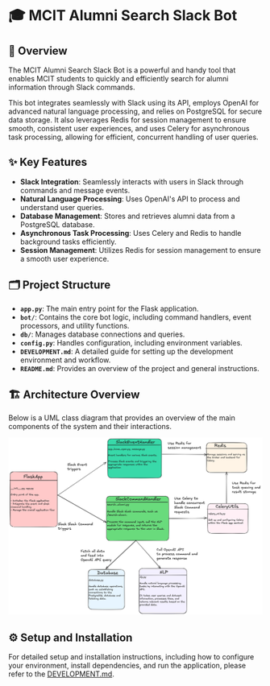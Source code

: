 # 🎓 MCIT Alumni Search Slack Bot

## 📝 Overview

The MCIT Alumni Search Slack Bot is a powerful and handy tool that enables MCIT students to quickly and efficiently search for alumni information through Slack commands.

This bot integrates seamlessly with Slack using its API, employs OpenAI for advanced natural language processing, and relies on PostgreSQL for secure data storage. It also leverages Redis for session management to ensure smooth, consistent user experiences, and uses Celery for asynchronous task processing, allowing for efficient, concurrent handling of user queries.

## ✨ Key Features

-   **Slack Integration**: Seamlessly interacts with users in Slack through commands and message events.
-   **Natural Language Processing**: Uses OpenAI's API to process and understand user queries.
-   **Database Management**: Stores and retrieves alumni data from a PostgreSQL database.
-   **Asynchronous Task Processing**: Uses Celery and Redis to handle background tasks efficiently.
-   **Session Management**: Utilizes Redis for session management to ensure a smooth user experience.

## 🗂️ Project Structure

-   **`app.py`**: The main entry point for the Flask application.
-   **`bot/`**: Contains the core bot logic, including command handlers, event processors, and utility functions.
-   **`db/`**: Manages database connections and queries.
-   **`config.py`**: Handles configuration, including environment variables.
-   **`DEVELOPMENT.md`**: A detailed guide for setting up the development environment and workflow.
-   **`README.md`**: Provides an overview of the project and general instructions.

## 🏗️ Architecture Overview

Below is a UML class diagram that provides an overview of the main components of the system and their interactions.

![UML_MCIT_Slack_Bot](UML_MCIT_Slack_Bot.png)

## ⚙️ Setup and Installation

For detailed setup and installation instructions, including how to configure your environment, install dependencies, and run the application, please refer to the  [DEVELOPMENT.md](DEVELOPMENT.md).